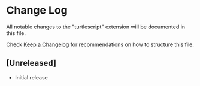 # Change Log

All notable changes to the "turtlescript" extension will be documented in this file.

Check [Keep a Changelog](http://keepachangelog.com/) for recommendations on how to structure this file.

## [Unreleased]

- Initial release